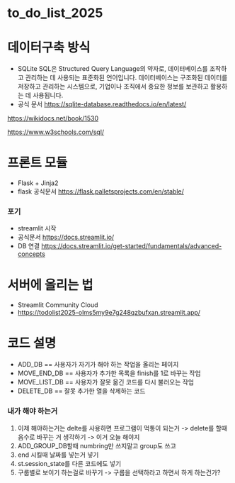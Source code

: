 # to_do_list_2025
# 데이터구축 방식
- SQLite
SQL은 Structured Query Language의 약자로, 데이터베이스를 조작하고 관리하는 데 사용되는 표준화된 언어입니다. 
데이터베이스는 구조화된 데이터를 저장하고 관리하는 시스템으로, 기업이나 조직에서 중요한 정보를 보관하고 활용하는 데 사용됩니다.
- 공식 문서
https://sqlite-database.readthedocs.io/en/latest/

https://wikidocs.net/book/1530



https://www.w3schools.com/sql/

# 프론트 모듈
- Flask + Jinja2
- flask 공식문서
https://flask.palletsprojects.com/en/stable/
###  포기
- streamlit 시작
- 공식문서
https://docs.streamlit.io/
- DB 연결
https://docs.streamlit.io/get-started/fundamentals/advanced-concepts



# 서버에 올리는 법
- Streamlit Community Cloud
- https://todolist2025-olms5my9e7g248qzbufxan.streamlit.app/




# 코드 설명 
- ADD_DB == 사용자가 자기가 해야 하는 작업을 올리는 페이지
- MOVE_END_DB == 사용자가 추가한 목록을 finish를 1로 바꾸는 작업
- MOVE_LIST_DB == 사용자가 잘못 옮긴 코드를 다시 불러오는 작업
- DELETE_DB == 잘못 추가한 열을 삭제하는 코드


### 내가 해야 하는거 
1. 이제 해야하는거는 delte를 사용하면 프로그램이 먹통이 되는거 -> delete를 할때 음수로 바꾸는 거 생각하기 -> 이거 오늘 해야지
2. ADD_GROUP_DB할때 numbring만 쓰지말고 group도 쓰고
3. end 시킬때 날짜를 넣는거 넣기
4. st.session_state를 다른 코드에도 넣기
5. 구룹별로 보이기 하는걸로 바꾸기  -> 구룹을 선택하라고 하면서 하게 하는건가?


